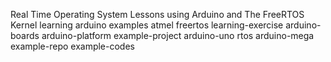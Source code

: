 Real Time Operating System Lessons using Arduino and The FreeRTOS Kernel
learning
arduino
examples
atmel
freertos
learning-exercise
arduino-boards
arduino-platform
example-project
arduino-uno
rtos
arduino-mega
example-repo
example-codes
